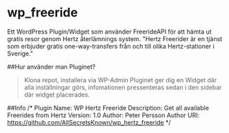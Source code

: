 wp_freeride
===========

Ett WordPress Plugin/Widget som använder FreerideAPI för att hämta ut gratis resor genom Hertz återlämnings system. "Hertz Freerider är en tjänst som erbjuder gratis one-way-transfers från och till olika Hertz-stationer i Sverige."

##Hur använder man Pluginet?
>Klona repot, installera via WP-Admin
>Pluginet ger dig en Widget där alla inställningar görs, infomationen pressenteras sedan i den sidebar där widget placerades.

##Info
	/*
	Plugin Name: WP Hertz Freeride
	Description: Get all available Freerides from Hertz
	Version: 1.0
	Author: Peter Persson
	Author URI: https://github.com/AllSecretsKnown/wp_hertz_freeride
	*/